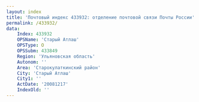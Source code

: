 ```yaml
---
layout: index
title: 'Почтовый индекс 433932: отделение почтовой связи Почты России'
permalink: /433932/
data:
    Index: 433932
    OPSName: 'Старый Атлаш'
    OPSType: О
    OPSSubm: 433849
    Region: 'Ульяновская область'
    Autonom: ''
    Area: 'Старокулаткинский район'
    City: 'Старый Атлаш'
    City1: ''
    ActDate: '20081217'
    IndexOld: ''
---
```

